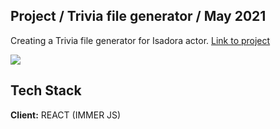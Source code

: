 ## Project / Trivia file generator / May 2021
Creating a Trivia file generator for Isadora actor. [Link to project](https://isadora-trivia-file-converter.herokuapp.com/)

![](project.gif)



## Tech Stack

**Client:** REACT (IMMER JS)
  